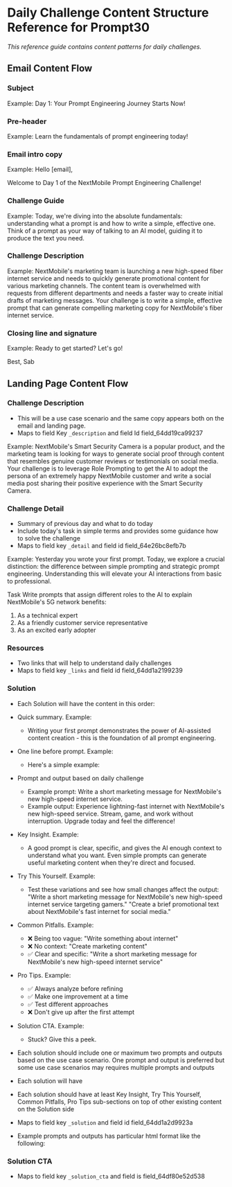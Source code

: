 # Daily Challenge Content Structure Reference for Prompt30

*This reference guide contains content patterns for daily challenges.*

## Email Content Flow

### Subject
Example: Day 1: Your Prompt Engineering Journey Starts Now!

### Pre-header
Example: Learn the fundamentals of prompt engineering today!

### Email intro copy
Example: 
Hello [email],

Welcome to Day 1 of the NextMobile Prompt Engineering Challenge!

### Challenge Guide
Example: Today, we're diving into the absolute fundamentals: understanding what a prompt is and how to write a simple, effective one. Think of a prompt as your way of talking to an AI model, guiding it to produce the text you need.

### Challenge Description 
Example:
NextMobile's marketing team is launching a new high-speed fiber internet service and needs to quickly generate promotional content for various marketing channels. The content team is overwhelmed with requests from different departments and needs a faster way to create initial drafts of marketing messages. Your challenge is to write a simple, effective prompt that can generate compelling marketing copy for NextMobile's fiber internet service.

### Closing line and signature
Example:
Ready to get started? Let's go!

Best,
Sab

## Landing Page Content Flow 

### Challenge Description 
- This will be a use case scenario and the same copy appears both on the email and landing page.
- Maps to field Key `_description` and field Id field_64dd19ca99237

Example:
NextMobile's Smart Security Camera is a popular product, and the marketing team is looking for ways to generate social proof through content that resembles genuine customer reviews or testimonials on social media. Your challenge is to leverage Role Prompting to get the AI to adopt the persona of an extremely happy NextMobile customer and write a social media post sharing their positive experience with the Smart Security Camera.

### Challenge Detail
- Summary of previous day and what to do today
- Include today's task in simple terms and provides some guidance how to solve the challenge
- Maps to field key `_detail` and field id field_64e26bc8efb7b

Example:
Yesterday you wrote your first prompt. Today, we explore a crucial distinction: the difference between simple prompting and strategic prompt engineering. Understanding this will elevate your AI interactions from basic to professional.

Task
Write prompts that assign different roles to the AI to explain NextMobile's 5G network benefits:
1. As a technical expert
2. As a friendly customer service representative
3. As an excited early adopter

### Resources
- Two links that will help to understand daily challenges
- Maps to field key `_links` and field id field_64dd1a2199239

### Solution
- Each Solution will have the content in this order:
- Quick summary. Example: 
	- Writing your first prompt demonstrates the power of AI-assisted content creation - this is the foundation of all prompt engineering.
- One line before prompt. Example: 
	- Here's a simple example:
- Prompt and output based on daily challenge
	- Example prompt: Write a short marketing message for NextMobile's new high-speed internet service.
	- Example output: Experience lightning-fast internet with NextMobile's new high-speed service. Stream, game, and work without interruption. Upgrade today and feel the difference!
- Key Insight. Example: 
	- A good prompt is clear, specific, and gives the AI enough context to understand what you want. Even simple prompts can generate useful marketing content when they're direct and focused.
- Try This Yourself. Example: 
	- Test these variations and see how small changes affect the output:
	"Write a short marketing message for NextMobile's new high-speed internet service targeting gamers."
	"Create a brief promotional text about NextMobile's fast internet for social media."
- Common Pitfalls. Example: 
	- ❌ Being too vague: "Write something about internet"
	- ❌ No context: "Create marketing content"
	- ✅ Clear and specific: "Write a short marketing message for NextMobile's new high-speed internet service"
- Pro Tips. Example:
	- ✅ Always analyze before refining
	- ✅ Make one improvement at a time
	- ✅ Test different approaches
	- ❌ Don't give up after the first attempt
- Solution CTA. Example: 
	- Stuck? Give this a peek.
	



- Each solution should include one or maximum two prompts and outputs based on the use case scenario. One prompt and output is preferred but some use case scenarios may requires multiple prompts and outputs
- Each solution will have 
- Each solution should have at least Key Insight, Try This Yourself, Common Pitfalls, Pro Tips sub-sections on top of other existing content on the Solution side
- Maps to field key `_solution` and field id field_64dd1a2d9923a 
- Example prompts and outputs has particular html format like the following:


### Solution CTA
- Maps to field key `_solution_cta` and field is field_64df80e52d538









